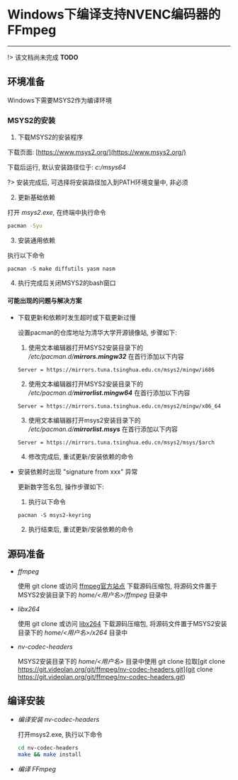 # Windows下编译支持NVENC编码器的FFmpeg

---

!> 该文档尚未完成 **TODO**

## 环境准备

Windows下需要MSYS2作为编译环境

### MSYS2的安装

1. 下载MSYS2的安装程序

  下载页面: [https://www.msys2.org/](https://www.msys2.org/)

  下载后运行, 默认安装路径位于: *c:/msys64*

  ?> 安装完成后, 可选择将安装路径加入到PATH环境变量中, 非必须

2. 更新基础依赖

  打开 *msys2.exe*, 在终端中执行命令

  ```bash
  pacman -Syu
  ```

3. 安装通用依赖

  执行以下命令

  ```
  pacman -S make diffutils yasm nasm
  ```

4. 执行完成后关闭MSYS2的bash窗口

#### 可能出现的问题与解决方案

- 下载更新和依赖时发生超时或下载更新过慢
  
  设置pacman的仓库地址为清华大学开源镜像站, 步骤如下:

  1. 使用文本编辑器打开MSYS2安装目录下的 */etc/pacman.d/**mirrors.mingw32*** 在首行添加以下内容
  ```
  Server = https://mirrors.tuna.tsinghua.edu.cn/msys2/mingw/i686
  ```
  2. 使用文本编辑器打开MSYS2安装目录下的 */etc/pacman.d/**mirrorlist.mingw64*** 在首行添加以下内容
  ```
  Server = https://mirrors.tuna.tsinghua.edu.cn/msys2/mingw/x86_64
  ```
  3. 使用文本编辑器打开msys2安装目录下的 */etc/pacman.d/**mirrorlist.msys*** 在首行添加以下内容
  ```
  Server = https://mirrors.tuna.tsinghua.edu.cn/msys2/msys/$arch
  ```
  4. 修改完成后, 重试更新/安装依赖的命令

- 安装依赖时出现 "signature from xxx" 异常
  
  更新数字签名包, 操作步骤如下:

  1. 执行以下命令
  ```
  pacman -S msys2-keyring
  ```
  2. 执行结束后, 重试更新/安装依赖的命令

## 源码准备

- *ffmpeg*

  使用 git clone 或访问 [ffmpeg官方站点](https://ffmpeg.org) 下载源码压缩包, 将源码文件置于MSYS2安装目录下的 *home/<用户名>/ffmpeg* 目录中

- *libx264*

  使用 git clone 或访问 [libx264](https://www.videolan.org/developers/x264.html) 下载源码压缩包, 将源码文件置于MSYS2安装目录下的 *home/<用户名>/x264* 目录中

- *nv-codec-headers*

  MSYS2安装目录下的 *home/<用户名>* 目录中使用 git clone 拉取[git clone https://git.videolan.org/git/ffmpeg/nv-codec-headers.git](git clone https://git.videolan.org/git/ffmpeg/nv-codec-headers.git)

## 编译安装

- *编译安装 nv-codec-headers*

  打开msys2.exe, 执行以下命令

  ```bash
  cd nv-codec-headers
  make && make install
  ```

- *编译 FFmpeg*
